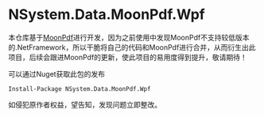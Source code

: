 # NSystem.Data.MoonPdf.Wpf

本仓库基于[MoonPdf](https://github.com/reliak/moonpdf)进行开发，因为之前使用中发现MoonPdf不支持较低版本的.NetFramework，所以干脆将自己的代码和MoonPdf进行合并，从而衍生出此项目，后续会跟进MoonPdf的更新，使此项目的易用度得到提升，敬请期待！

可以通过Nuget获取此包的发布

```
Install-Package NSystem.Data.MoonPdf.Wpf
```

如侵犯原作者权益，望告知，发现问题立即整改。
